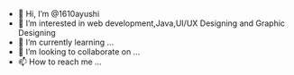 - 👋 Hi, I’m @1610ayushi
- 👀 I’m interested in web development,Java,UI/UX Designing and Graphic Designing
- 🌱 I’m currently learning ...
- 💞️ I’m looking to collaborate on ...
- 📫 How to reach me ...

<!---
1610ayushi/1610ayushi is a ✨ special ✨ repository because its `README.md` (this file) appears on your GitHub profile.
You can click the Preview link to take a look at your changes.
--->
